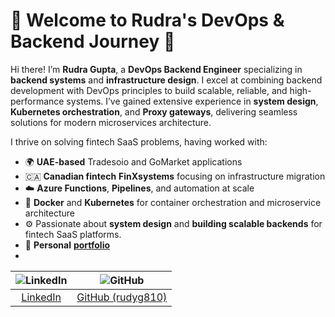 # 🚀 Welcome to Rudra's DevOps & Backend Journey 🌟

Hi there! I’m **Rudra Gupta**, a **DevOps Backend Engineer** specializing in **backend systems** and **infrastructure design**. I excel at combining backend development with DevOps principles to build scalable, reliable, and high-performance systems. I’ve gained extensive experience in **system design**, **Kubernetes orchestration**, and **Proxy gateways**, delivering seamless solutions for modern microservices architecture.

I thrive on solving fintech SaaS problems, having worked with:
- 🌍 **UAE-based** Tradesoio and GoMarket applications
- 🇨🇦 **Canadian fintech** **FinXsystems** focusing on infrastructure migration
- ☁️ **Azure Functions**, **Pipelines**, and automation at scale
- 🐳 **Docker** and **Kubernetes** for container orchestration and microservice architecture
- ⚙️ Passionate about **system design** and **building scalable backends** for fintech SaaS platforms.
- 🔗 **Personal** [**portfolio**](https://rudra-sde-profile.vercel.app)
- 
| ![LinkedIn](https://img.shields.io/badge/LinkedIn-%230077B5.svg?style=for-the-badge&logo=linkedin&logoColor=white) | ![GitHub](https://img.shields.io/badge/GitHub-%2312100E.svg?style=for-the-badge&logo=github&logoColor=white) |
|:-----------------------------------:|:------------------------------------:|
| [LinkedIn](https://www.linkedin.com/in/rudra-gupta-dev/) | [GitHub (rudyg810)](https://github.com/rudyg810)
